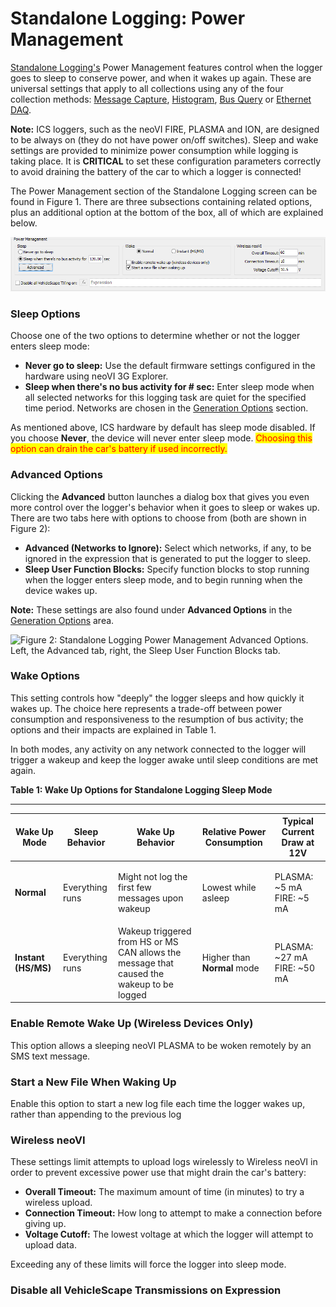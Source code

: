 # Standalone Logging: Power Management

[Standalone Logging's](./) Power Management features control when the logger goes to sleep to conserve power, and when it wakes up again. These are universal settings that apply to all collections using any of the four collection methods: [Message Capture](standalone-logging-collections-and-methods/collections-and-methods-message-capture-method/), [Histogram](standalone-logging-collections-and-methods/collections-and-methods-histogram-method.md), [Bus Query](standalone-logging-collections-and-methods/collections-and-methods-bus-query-method.md) or [Ethernet DAQ](standalone-logging-collections-and-methods/collections-and-methods-ethernet-daq-method.md).

**Note:** ICS loggers, such as the neoVI FIRE, PLASMA and ION, are designed to be always on (they do not have power on/off switches). Sleep and wake settings are provided to minimize power consumption while logging is taking place. It is **CRITICAL** to set these configuration parameters correctly to avoid draining the battery of the car to which a logger is connected!

The Power Management section of the Standalone Logging screen can be found in Figure 1. There are three subsections containing related options, plus an additional option at the bottom of the box, all of which are explained below.

![Figure 1: Standalone Logging Power Management Options.](../../../../.gitbook/assets/spyvssalpwrmgmt.gif)

### Sleep Options

Choose one of the two options to determine whether or not the logger enters sleep mode:

* **Never go to sleep:** Use the default firmware settings configured in the hardware using neoVI 3G Explorer.
* **Sleep when there's no bus activity for # sec:** Enter sleep mode when all selected networks for this logging task are quiet for the specified time period. Networks are chosen in the [Generation Options](standalone-logging-generation-options.md) section.

As mentioned above, ICS hardware by default has sleep mode disabled. If you choose **Never**, the device will never enter sleep mode. <mark style="color:red;">Choosing this option can drain the car's battery if used incorrectly.</mark>

### Advanced Options

Clicking the **Advanced** button launches a dialog box that gives you even more control over the logger's behavior when it goes to sleep or wakes up. There are two tabs here with options to choose from (both are shown in Figure 2):

* **Advanced (Networks to Ignore):** Select which networks, if any, to be ignored in the expression that is generated to put the logger to sleep.
* **Sleep User Function Blocks:** Specify function blocks to stop running when the logger enters sleep mode, and to begin running when the device wakes up.

**Note:** These settings are also found under **Advanced Options** in the [Generation Options](standalone-logging-generation-options.md) area.

![Figure 2: Standalone Logging Power Management Advanced Options. Left, the Advanced tab, right, the Sleep User Function Blocks tab.](../../../../.gitbook/assets/spyvssalreportoptions\_advanced.gif)

### Wake Options

This setting controls how "deeply" the logger sleeps and how quickly it wakes up. The choice here represents a trade-off between power consumption and responsiveness to the resumption of bus activity; the options and their impacts are explained in Table 1.

In both modes, any activity on any network connected to the logger will trigger a wakeup and keep the logger awake until sleep conditions are met again.

**Table 1: Wake Up Options for Standalone Logging Sleep Mode**

***

| Wake Up Mode        | Sleep Behavior  | Wake Up Behavior                                                                          | Relative Power Consumption  | Typical Current Draw at 12V           |
| ------------------- | --------------- | ----------------------------------------------------------------------------------------- | --------------------------- | ------------------------------------- |
| **Normal**          | Everything runs | Might not log the first few messages upon wakeup                                          | Lowest while asleep         | <p>PLASMA: ~5 mA<br>FIRE: ~5 mA</p>   |
| **Instant (HS/MS)** | Everything runs | Wakeup triggered from HS or MS CAN allows the message that caused the wakeup to be logged | Higher than **Normal** mode | <p>PLASMA: ~27 mA<br>FIRE: ~50 mA</p> |

### Enable Remote Wake Up (Wireless Devices Only)

This option allows a sleeping neoVI PLASMA to be woken remotely by an SMS text message.

### Start a New File When Waking Up

Enable this option to start a new log file each time the logger wakes up, rather than appending to the previous log

### Wireless neoVI

These settings limit attempts to upload logs wirelessly to Wireless neoVI in order to prevent excessive power use that might drain the car's battery:

* **Overall Timeout:** The maximum amount of time (in minutes) to try a wireless upload.
* **Connection Timeout:** How long to attempt to make a connection before giving up.
* **Voltage Cutoff:** The lowest voltage at which the logger will attempt to upload data.

Exceeding any of these limits will force the logger into sleep mode.

### Disable all VehicleScape Transmissions on Expression
